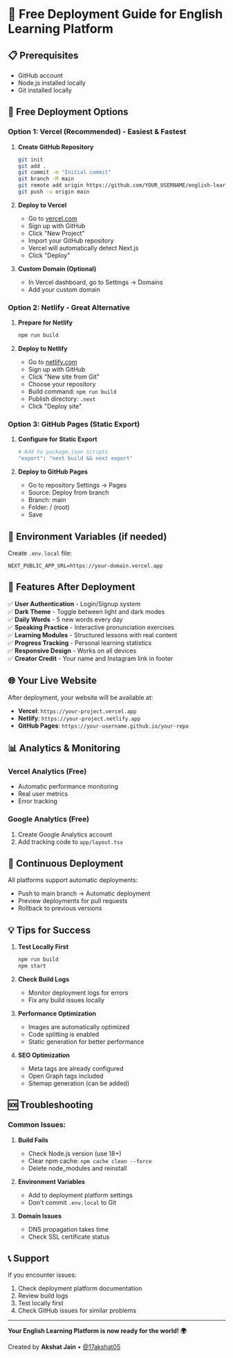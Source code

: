 # 🚀 Free Deployment Guide for English Learning Platform

## 📋 Prerequisites
- GitHub account
- Node.js installed locally
- Git installed locally

## 🎯 Free Deployment Options

### Option 1: Vercel (Recommended) - Easiest & Fastest

1. **Create GitHub Repository**
   ```bash
   git init
   git add .
   git commit -m "Initial commit"
   git branch -M main
   git remote add origin https://github.com/YOUR_USERNAME/english-learning-platform.git
   git push -u origin main
   ```

2. **Deploy to Vercel**
   - Go to [vercel.com](https://vercel.com)
   - Sign up with GitHub
   - Click "New Project"
   - Import your GitHub repository
   - Vercel will automatically detect Next.js
   - Click "Deploy"

3. **Custom Domain (Optional)**
   - In Vercel dashboard, go to Settings → Domains
   - Add your custom domain

### Option 2: Netlify - Great Alternative

1. **Prepare for Netlify**
   ```bash
   npm run build
   ```

2. **Deploy to Netlify**
   - Go to [netlify.com](https://netlify.com)
   - Sign up with GitHub
   - Click "New site from Git"
   - Choose your repository
   - Build command: `npm run build`
   - Publish directory: `.next`
   - Click "Deploy site"

### Option 3: GitHub Pages (Static Export)

1. **Configure for Static Export**
   ```bash
   # Add to package.json scripts
   "export": "next build && next export"
   ```

2. **Deploy to GitHub Pages**
   - Go to repository Settings → Pages
   - Source: Deploy from branch
   - Branch: main
   - Folder: / (root)
   - Save

## 🔧 Environment Variables (if needed)

Create `.env.local` file:
```env
NEXT_PUBLIC_APP_URL=https://your-domain.vercel.app
```

## 📱 Features After Deployment

✅ **User Authentication** - Login/Signup system  
✅ **Dark Theme** - Toggle between light and dark modes  
✅ **Daily Words** - 5 new words every day  
✅ **Speaking Practice** - Interactive pronunciation exercises  
✅ **Learning Modules** - Structured lessons with real content  
✅ **Progress Tracking** - Personal learning statistics  
✅ **Responsive Design** - Works on all devices  
✅ **Creator Credit** - Your name and Instagram link in footer  

## 🌐 Your Live Website

After deployment, your website will be available at:
- **Vercel**: `https://your-project.vercel.app`
- **Netlify**: `https://your-project.netlify.app`
- **GitHub Pages**: `https://your-username.github.io/your-repo`

## 📊 Analytics & Monitoring

### Vercel Analytics (Free)
- Automatic performance monitoring
- Real user metrics
- Error tracking

### Google Analytics (Free)
1. Create Google Analytics account
2. Add tracking code to `app/layout.tsx`

## 🔄 Continuous Deployment

All platforms support automatic deployments:
- Push to main branch → Automatic deployment
- Preview deployments for pull requests
- Rollback to previous versions

## 💡 Tips for Success

1. **Test Locally First**
   ```bash
   npm run build
   npm start
   ```

2. **Check Build Logs**
   - Monitor deployment logs for errors
   - Fix any build issues locally

3. **Performance Optimization**
   - Images are automatically optimized
   - Code splitting is enabled
   - Static generation for better performance

4. **SEO Optimization**
   - Meta tags are already configured
   - Open Graph tags included
   - Sitemap generation (can be added)

## 🆘 Troubleshooting

### Common Issues:

1. **Build Fails**
   - Check Node.js version (use 18+)
   - Clear npm cache: `npm cache clean --force`
   - Delete node_modules and reinstall

2. **Environment Variables**
   - Add to deployment platform settings
   - Don't commit `.env.local` to Git

3. **Domain Issues**
   - DNS propagation takes time
   - Check SSL certificate status

## 📞 Support

If you encounter issues:
1. Check deployment platform documentation
2. Review build logs
3. Test locally first
4. Check GitHub issues for similar problems

---

**Your English Learning Platform is now ready for the world! 🌍**

Created by **Akshat Jain** • [@17akshat05](https://www.instagram.com/17akshat05) 
